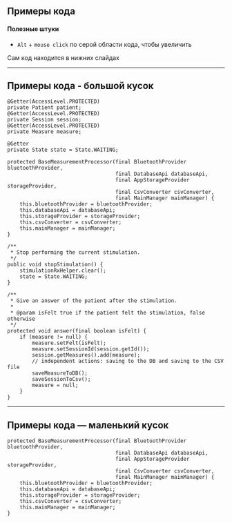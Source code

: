 ## Примеры кода

#### Полезные штуки
* `Alt` + `mouse click` по серой области кода, чтобы увеличить

Сам код находится в нижних слайдах

------

## Примеры кода - большой кусок

    @Getter(AccessLevel.PROTECTED)
    private Patient patient;
    @Getter(AccessLevel.PROTECTED)
    private Session session;
    @Getter(AccessLevel.PROTECTED)
    private Measure measure;

    @Getter
    private State state = State.WAITING;

    protected BaseMeasurementProcessor(final BluetoothProvider bluetoothProvider,
                                       final DatabaseApi databaseApi,
                                       final AppStorageProvider storageProvider,
                                       final CsvConverter csvConverter,
                                       final MainManager mainManager) {
        this.bluetoothProvider = bluetoothProvider;
        this.databaseApi = databaseApi;
        this.storageProvider = storageProvider;
        this.csvConverter = csvConverter;
        this.mainManager = mainManager;
    }

    /**
     * Stop performing the current stimulation.
     */
    public void stopStimulation() {
        stimulationRxHelper.clear();
        state = State.WAITING;
    }

    /**
     * Give an answer of the patient after the stimulation.
     *
     * @param isFelt true if the patient felt the stimulation, false otherwise
     */
    protected void answer(final boolean isFelt) {
        if (measure != null) {
            measure.setFelt(isFelt);
            measure.setSessionId(session.getId());
            session.getMeasures().add(measure);
            // independent actions: saving to the DB and saving to the CSV file
            saveMeasureToDB();
            saveSessionToCsv();
            measure = null;
        }
    }

------

## Примеры кода — маленький кусок

    protected BaseMeasurementProcessor(final BluetoothProvider bluetoothProvider,
                                       final DatabaseApi databaseApi,
                                       final AppStorageProvider storageProvider,
                                       final CsvConverter csvConverter,
                                       final MainManager mainManager) {
        this.bluetoothProvider = bluetoothProvider;
        this.databaseApi = databaseApi;
        this.storageProvider = storageProvider;
        this.csvConverter = csvConverter;
        this.mainManager = mainManager;
    }